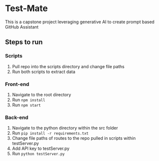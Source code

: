 # Test-Mate

This is a capstone project leveraging generative AI to create prompt based GitHub Assistant

## Steps to run

### Scripts
1. Pull repo into the scripts directory and change file paths
2. Run both scripts to extract data

### Front-end
1. Navigate to the root directory
2. Run `npm install`
3. Run `npm start`

### Back-end
1. Navigate to the python directory within the src folder
2. Run `pip install -r requirements.txt`
3. Change file paths of routes to the repo pulled in scripts within testServer.py
4. Add API key to testServer.py
4. Run `python testServer.py`